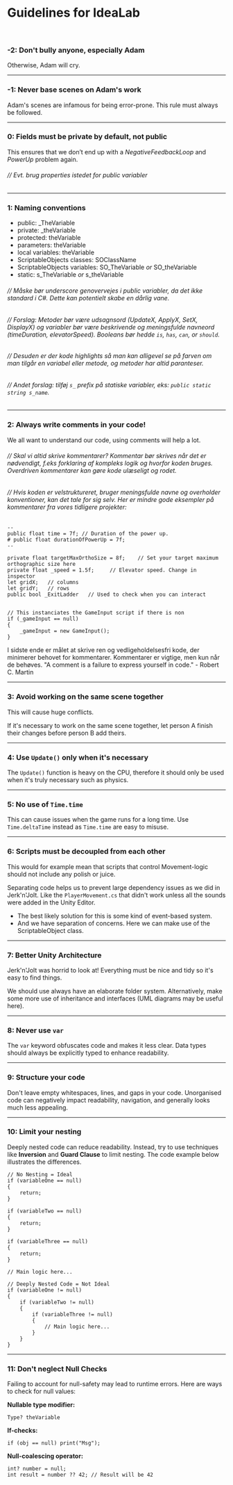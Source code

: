 ﻿# Guidelines for IdeaLab

 
### -2: Don't bully anyone, especially Adam
Otherwise, Adam will cry.

---

### -1: Never base scenes on Adam's work
Adam's scenes are infamous for being error-prone. This rule must always be followed.

---

### 0: Fields must be private by default, not public
This ensures that we don’t end up with a _NegativeFeedbackLoop_ and _PowerUp_ problem again.

###### // Evt. brug properties istedet for public variabler

---

### 1: Naming conventions

* public: _TheVariable
* private: _theVariable
* protected: theVariable
* parameters: theVariable
* local variables: theVariable
* ScriptableObjects classes: SOClassName
* ScriptableObjects variables: SO_TheVariable _or_ SO_theVariable
* static: s_TheVariable _or_ s_theVariable

###### // Måske bør underscore genovervejes i public variabler, da det ikke standard i C#. Dette kan potentielt skabe en dårlig vane. 
###### // Forslag: Metoder bør være udsagnsord (UpdateX, ApplyX, SetX, DisplayX) og variabler bør være beskrivende og meningsfulde navneord (timeDuration, elevatorSpeed). Booleans bør hedde `is`, `has`, `can`, or `should`.
###### // Desuden er der kode highlights så man kan alligevel se på farven om man tilgår en variabel eller metode, og metoder har altid paranteser.
###### // Andet forslag: tilføj `s_` prefix på statiske variabler, eks: `public static string s_name`.

---

### 2: Always write comments in your code!
We all want to understand our code, using comments will help a lot.

###### // Skal vi altid skrive kommentarer? Kommentar bør skrives når det er nødvendigt, f.eks forklaring af kompleks logik og hvorfor koden bruges. Overdriven kommentarer kan gøre kode ulæseligt og rodet.
###### // Hvis koden er velstruktureret, bruger meningsfulde navne og overholder konventioner, kan det tale for sig selv. Her er mindre gode eksempler på kommentarer fra vores tidligere projekter:

```
--
public float time = 7f; // Duration of the power up.
# public float durationOfPowerUp = 7f;
--

private float targetMaxOrthoSize = 8f;    // Set your target maximum orthographic size here
private float _speed = 1.5f;     // Elevator speed. Change in inspector
let gridX;   // columns
let gridY;   // rows
public bool _ExitLadder   // Used to check when you can interact


// This instanciates the GameInput script if there is non
if (_gameInput == null) 
{
    _gameInput = new GameInput();
}
```
I sidste ende er målet at skrive ren og vedligeholdelsesfri kode, der minimerer behovet for kommentarer. Kommentarer er vigtige, men kun når de behøves.
"A comment is a failure to express yourself in code." - Robert C. Martin

---

### 3: Avoid working on the same scene together
This will cause huge conflicts.

If it's necessary to work on the same scene together, let person A finish their changes before person B add theirs.

---

### 4: Use `Update()` only when it's necessary
The `Update()` function is heavy on the CPU, therefore it should only be used when it's truly necessary such as physics. 

---

### 5: No use of `Time.time`
This can cause issues when the game runs for a long time. Use `Time.deltaTime` instead as `Time.time` are easy to misuse.

---

### 6: Scripts must be decoupled from each other
This would for example mean that scripts that control Movement-logic should not include any polish or juice. 

Separating code helps us to prevent large dependency issues as we did in Jerk'n'Jolt. Like the `PlayerMovement.cs` that didn't work unless all the sounds were added in the Unity Editor.
  * The best likely solution for this is some kind of event-based system.
  * And we have separation of concerns. Here we can make use of the ScriptableObject class.

---

### 7: Better Unity Architecture 
Jerk'n'Jolt was horrid to look at! Everything must be nice and tidy so it's easy to find things. 

We should use always have an elaborate folder system. Alternatively, make some more use of inheritance and interfaces (UML diagrams may be useful here).

---

### 8: Never use `var`
The `var` keyword obfuscates code and makes it less clear. Data types should always be explicitly typed to enhance readability. 

---

### 9: Structure your code
Don't leave empty whitespaces, lines, and gaps in your code. Unorganised code can negatively impact readability, navigation, and generally looks much less appealing.

---

### 10: Limit your nesting
Deeply nested code can reduce readability. Instead, try to use techniques like **Inversion** and **Guard Clause** to limit nesting.
The code example below illustrates the differences.

```
// No Nesting = Ideal
if (variableOne == null)
{
    return;
}

if (variableTwo == null)
{
    return;
}

if (variableThree == null)
{
    return;
}

// Main logic here...
```
```
// Deeply Nested Code = Not Ideal
if (variableOne != null)
{
    if (variableTwo != null) 
    {
        if (variableThree != null)
        {
            // Main logic here...
        }
    }
}
```

---

### 11: Don't neglect Null Checks
Failing to account for null-safety may lead to runtime errors. Here are ways to check for null values:

**Nullable type modifier:** 

```
Type? theVariable
```

**If-checks:**

```
if (obj == null) print("Msg");
```

**Null-coalescing operator:** 
```
int? number = null;
int result = number ?? 42; // Result will be 42
```



